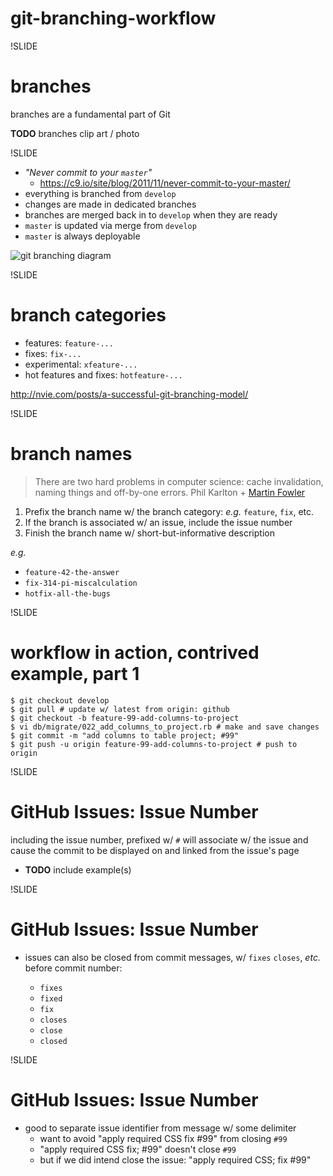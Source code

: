 # git-branching-workflow

!SLIDE

# branches

branches are a fundamental part of Git

**TODO** branches clip art / photo

!SLIDE


- *"Never commit to your `master`"*
  - https://c9.io/site/blog/2011/11/never-commit-to-your-master/
- everything is branched from `develop`
- changes are made in dedicated branches
- branches are merged back in to `develop` when they are ready
- `master` is updated via merge from `develop`
- `master` is always deployable

![git branching diagram](img/git-branching.png)

!SLIDE

# branch categories

- features: `feature-...`
- fixes: `fix-...`
- experimental: `xfeature-...`
- hot features and fixes: `hotfeature-...`

http://nvie.com/posts/a-successful-git-branching-model/

!SLIDE

# branch names

> There are two hard problems in computer science: cache invalidation, naming things and off-by-one errors. Phil Karlton + [Martin Fowler](http://martinfowler.com/bliki/TwoHardThings.html)

1. Prefix the branch name w/ the branch category: *e.g.* `feature`, `fix`, etc.
1. If the branch is associated w/ an issue, include the issue number
1. Finish the branch name w/ short-but-informative description

*e.g.*

- `feature-42-the-answer`
- `fix-314-pi-miscalculation`
- `hotfix-all-the-bugs`

!SLIDE

# workflow in action, contrived example, part 1

```
$ git checkout develop
$ git pull # update w/ latest from origin: github
$ git checkout -b feature-99-add-columns-to-project
$ vi db/migrate/022_add_columns_to_project.rb # make and save changes
$ git commit -m "add columns to table project; #99"
$ git push -u origin feature-99-add-columns-to-project # push to origin
```

!SLIDE

# GitHub Issues: Issue Number

including the issue number, prefixed w/ `#` will associate w/ the issue and cause the commit to be displayed on and linked from the issue's page

- **TODO** include example(s)

!SLIDE

# GitHub Issues: Issue Number


- issues can also be closed from commit messages, w/ `fixes` `closes`, *etc.* before commit number:

  - `fixes`
  - `fixed`
  - `fix`
  - `closes`
  - `close`
  - `closed`

!SLIDE

# GitHub Issues: Issue Number

- good to separate issue identifier from message w/ some delimiter
  - want to avoid "apply required CSS fix #99" from closing `#99`
  - "apply required CSS fix; #99" doesn't close `#99`
  - but if we did intend close the issue: "apply required CSS; fix #99"
